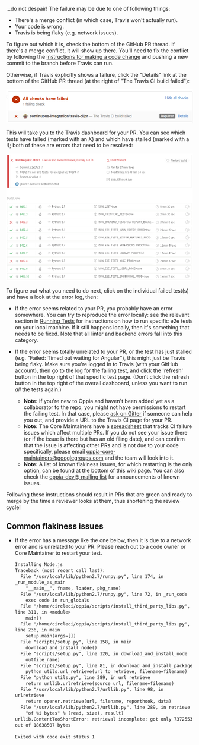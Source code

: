 ...do not despair! The failure may be due to one of following things:

- There's a merge conflict (in which case, Travis won't actually run).
- Your code is wrong.
- Travis is being flaky (e.g. network issues).

To figure out which it is, check the bottom of the GitHub PR thread. If there's a merge conflict, it will show up there. You'll need to fix the conflict by following the [instructions for making a code change](https://github.com/oppia/oppia/wiki/Contributing-code-to-Oppia#instructions-for-making-a-code-change) and pushing a new commit to the branch before Travis can run.

Otherwise, if Travis explicitly shows a failure, click the "Details" link at the bottom of the GitHub PR thread (at the right of "The Travis CI build failed"):

  ![Travis failure indicator.](images/travis1.png)

This will take you to the Travis dashboard for your PR. You can see which tests have failed (marked with an X) and which have stalled (marked with a !); both of these are errors that need to be resolved:

  ![Travis-CI dashboard view.](images/travis3.png)

To figure out what you need to do next, click on the individual failed test(s) and have a look at the error log, then:

* If the error seems related to your PR, you probably have an error somewhere. You can try to reproduce the error locally: see the relevant section in [Running Tests](https://github.com/oppia/oppia/wiki/Running-Tests#end-to-end-tests) for instructions on how to run specific e2e tests on your local machine. If it still happens locally, then it's something that needs to be fixed. Note that all linter and backend errors fall into this category.

* If the error seems totally unrelated to your PR, or the test has just stalled (e.g. "Failed: Timed out waiting for Angular"), this might just be Travis being flaky. Make sure you're logged in to Travis (with your GitHub account), then go to the log for the failing test, and click the 'refresh' button in the top right of that specific test page. (Don't click the refresh button in the top right of the overall dashboard, unless you want to run *all* the tests again.)
  - **Note:** If you're new to Oppia and haven't been added yet as a collaborator to the repo, you might not have permissions to restart the failing test. In that case, please [ask on Gitter](https://gitter.im/oppia/oppia-chat) if someone can help you out, and provide a URL to the Travis CI page for your PR.
  - **Note:** The Core Maintainers have a [spreadsheet](https://docs.google.com/spreadsheets/d/1y_zk1S7YjybqxKXXh8GLPnILhBIGOr7zRvE80CPvCKk/edit#gid=0) that tracks CI failure issues which affect multiple PRs. If you do not see your issue there (or if the issue is there but has an old filing date), and can confirm that the issue is affecting other PRs and is not due to your code specifically, please email oppia-core-maintainers@googlegroups.com and the team will look into it.
  - **Note:** A list of known flakiness issues, for which restarting is the only option, can be found at the bottom of this wiki page. You can also check the [oppia-dev@ mailing list](https://groups.google.com/forum/#!forum/oppia-dev) for announcements of known issues.

Following these instructions should result in PRs that are green and ready to merge by the time a reviewer looks at them, thus shortening the review cycle!


## Common flakiness issues

* If the error has a message like the one below, then it is due to a network error and is unrelated to your PR. Please reach out to a code owner or Core Maintainer to restart your test.

   ```
   Installing Node.js
   Traceback (most recent call last):
     File "/usr/local/lib/python2.7/runpy.py", line 174, in _run_module_as_main
       "__main__", fname, loader, pkg_name)
     File "/usr/local/lib/python2.7/runpy.py", line 72, in _run_code
       exec code in run_globals
     File "/home/circleci/oppia/scripts/install_third_party_libs.py", line 311, in <module>
       main()
     File "/home/circleci/oppia/scripts/install_third_party_libs.py", line 236, in main
       setup.main(args=[])
     File "scripts/setup.py", line 158, in main
       download_and_install_node()
     File "scripts/setup.py", line 120, in download_and_install_node
       outfile_name)
     File "scripts/setup.py", line 81, in download_and_install_package
       python_utils.url_retrieve(url_to_retrieve, filename=filename)
     File "python_utils.py", line 289, in url_retrieve
       return urllib.urlretrieve(source_url, filename=filename)
     File "/usr/local/lib/python2.7/urllib.py", line 98, in urlretrieve
       return opener.retrieve(url, filename, reporthook, data)
     File "/usr/local/lib/python2.7/urllib.py", line 289, in retrieve
       "of %i bytes" % (read, size), result)
   urllib.ContentTooShortError: retrieval incomplete: got only 7372553 out of 18638507 bytes

   Exited with code exit status 1
   ```
